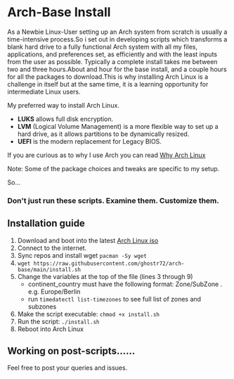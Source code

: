 # Arch-Base Install
As a Newbie Linux-User setting up an Arch system from scratch is usually a time-intensive process.So i set out in developing scripts which transforms a blank hard drive to a fully functional Arch system with all my files, applications, and preferences set, as efficiently and with the least inputs from the user as possible.
Typically a complete install takes me between two and three hours.About and hour for the base install, and a couple hours for all the packages to download.This is why installing Arch Linux is a challenge in itself but at the same time, it is a learning opportunity for intermediate Linux users.

My preferred way to install Arch Linux.

* __LUKS__ allows full disk encryption.
* __LVM__ (Logical Volume Management) is a more flexible way to set up a hard drive, as it allows partitions to be dynamically resized.
* __UEFI__ is the modern replacement for Legacy BIOS.

If you are curious as to why I use Arch you can read [Why Arch Linux](https://github.com/ghostr72/archgnome/blob/main/why-arch.md)

Note: Some of the package choices and tweaks are specific to my setup.

So...

### Don't just run these scripts. Examine them. Customize them.

## Installation guide

1. Download and boot into the latest [Arch Linux iso](https://www.archlinux.org/download/)
2. Connect to the internet.
4. Sync repos and install wget `pacman -Sy wget`
5. `wget https://raw.githubusercontent.com/ghostr72/arch-base/main/install.sh`
6. Change the variables at the top of the file (lines 3 through 9)
   - continent_country must have the following format: Zone/SubZone . e.g. Europe/Berlin
   - run `timedatectl list-timezones` to see full list of zones and subzones
7. Make the script executable: `chmod +x install.sh`
8. Run the script: `./install.sh`
9. Reboot into Arch Linux


## Working on post-scripts......


Feel free to post your queries and issues.
